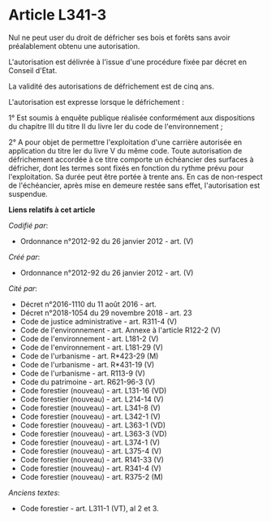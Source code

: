 # Article L341-3

Nul ne peut user du droit de défricher ses bois et forêts sans avoir préalablement obtenu une autorisation.

L'autorisation est délivrée à l'issue d'une procédure fixée par décret en Conseil d'Etat.

La validité des autorisations de défrichement est de cinq ans.

L'autorisation est expresse lorsque le défrichement :

1° Est soumis à enquête publique réalisée conformément aux dispositions du chapitre III du titre II du livre Ier du code de
l'environnement ;

2° A pour objet de permettre l'exploitation d'une carrière autorisée en application du titre Ier du livre V du même code.
Toute autorisation de défrichement accordée à ce titre comporte un échéancier des surfaces à défricher, dont les termes sont
fixés en fonction du rythme prévu pour l'exploitation. Sa durée peut être portée à trente ans. En cas de non-respect de
l'échéancier, après mise en demeure restée sans effet, l'autorisation est suspendue.

**Liens relatifs à cet article**

_Codifié par_:

  - Ordonnance n°2012-92 du 26 janvier 2012 - art. (V)

_Créé par_:

  - Ordonnance n°2012-92 du 26 janvier 2012 - art. (V)

_Cité par_:

  - Décret n°2016-1110 du 11 août 2016 - art.
  - Décret n°2018-1054 du 29 novembre 2018 - art. 23
  - Code de justice administrative - art. R311-4 (V)
  - Code de l'environnement - art. Annexe à l'article R122-2 (V)
  - Code de l'environnement - art. L181-2 (V)
  - Code de l'environnement - art. L181-29 (V)
  - Code de l'urbanisme - art. R*423-29 (M)
  - Code de l'urbanisme - art. R*431-19 (V)
  - Code de l'urbanisme - art. R113-9 (V)
  - Code du patrimoine - art. R621-96-3 (V)
  - Code forestier (nouveau) - art. L131-16 (VD)
  - Code forestier (nouveau) - art. L214-14 (V)
  - Code forestier (nouveau) - art. L341-8 (V)
  - Code forestier (nouveau) - art. L342-1 (V)
  - Code forestier (nouveau) - art. L363-1 (VD)
  - Code forestier (nouveau) - art. L363-3 (VD)
  - Code forestier (nouveau) - art. L374-1 (V)
  - Code forestier (nouveau) - art. L375-4 (V)
  - Code forestier (nouveau) - art. R141-33 (V)
  - Code forestier (nouveau) - art. R341-4 (V)
  - Code forestier (nouveau) - art. R375-2 (M)

_Anciens textes_:

  - Code forestier - art. L311-1 (VT), al 2 et 3.
